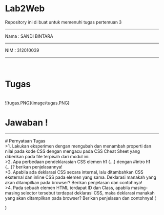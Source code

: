 # Lab2Web
Repository ini di buat untuk memenuhi tugas pertemuan 3
<hr>
Nama	: SANDI BINTARA
<hr>
NIM	: 312010039
<hr>
<br>

# Tugas
<br>
![tugas.PNG](image/tugas.PNG)
<br>

# Jawaban !
<hr>
# Pernyataan Tugas
<br>
>1. Lakukan eksperimen dengan mengubah dan menambah properti dan nilai pada kode CSS
dengan mengacu pada CSS Cheat Sheet yang diberikan pada file terpisah dari modul ini.
<br>
>2. Apa perbedaan pendeklarasian CSS elemen h1 {...} dengan #intro h1 {...}? berikan
penjelasannya!
<br>
>3. Apabila ada deklarasi CSS secara internal, lalu ditambahkan CSS eksternal dan inline CSS pada
elemen yang sama. Deklarasi manakah yang akan ditampilkan pada browser? Berikan
penjelasan dan contohnya!
<br>
>4. Pada sebuah elemen HTML terdapat ID dan Class, apabila masing-masing selector tersebut
terdapat deklarasi CSS, maka deklarasi manakah yang akan ditampilkan pada browser?
Berikan penjelasan dan contohnya! ( <p id="paragraf-1" class="text-paragraf"> )

